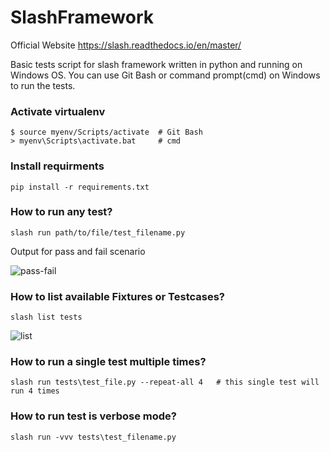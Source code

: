 # SlashFramework
Official Website https://slash.readthedocs.io/en/master/

Basic tests script for slash framework written in python and running on Windows OS.
You can use Git Bash or command prompt(cmd) on Windows to run the tests.

### Activate virtualenv
```
$ source myenv/Scripts/activate  # Git Bash
> myenv\Scripts\activate.bat     # cmd
```

### Install requirments
```
pip install -r requirements.txt
```

### How to run any test?
```
slash run path/to/file/test_filename.py
```
Output for pass and fail scenario

![pass-fail](https://user-images.githubusercontent.com/22471567/216791577-c01b091b-b628-403a-8645-ca9d97225998.jpg)

### How to list available Fixtures or Testcases?
```
slash list tests
```
![list](https://user-images.githubusercontent.com/22471567/216791603-00dcadcf-43ec-4262-b8a8-8fd4f24f9c05.jpg)

### How to run a single test multiple times?
```
slash run tests\test_file.py --repeat-all 4   # this single test will run 4 times
```

### How to run test is verbose mode?
```
slash run -vvv tests\test_filename.py
```
